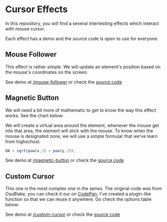 # Cursor Effects

In this repository, you will find a several intertesting effects which interact with mouse cursor.

Each effect has a demo and the source code is open to use for everyone.

## Mouse Follower

This effect is rather simple. We will update an element's position based on the mouse's coordinates on the screen.

See demo at [/mouse-follower](https://phucbm.github.io/cursor-effects/mouse-follower) or check the [source code](https://github.com/phucbm/cursor-effects/tree/main/mouse-follower)

## Magnetic Button

We will need a bit more of mathematic to get to know the way this effect works. See the chart below:

We will create a virtual area around the element, whenever the mouse get into that area, the element will stick with the mouse. To know when the mouse is designated zone, we will use a simple formular that we've learn from highschool.

```js
OA = sqrt(pow(x,2) + pow(y,2));
```

See demo at [/magnetic-button](https://phucbm.github.io/cursor-effects/magnetic-button) or check the [source code](https://github.com/phucbm/cursor-effects/tree/main/magnetic-button)

## Custom Cursor

This one is the most complex one in the series. The original code was from OsuBlake, you can check it our on [CodePen](https://codepen.io/osublake/pen/3170174f4ce844f78c7789a279f8e50e). I've created a plugin-like function so that we can reuse it anywhere. Go check the options table below:

See demo at [/custom-cursor](https://phucbm.github.io/cursor-effects/custom-cursor) or check the [source code](https://github.com/phucbm/cursor-effects/tree/main/custom-cursor)
